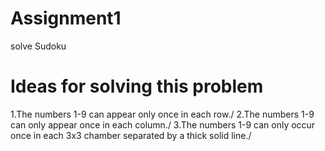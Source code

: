 # Assignment1
solve Sudoku
# Ideas for solving this problem
1.The numbers 1-9 can appear only once in each row./
2.The numbers 1-9 can only appear once in each column./
3.The numbers 1-9 can only occur once in each 3x3 chamber separated by a thick solid line./
